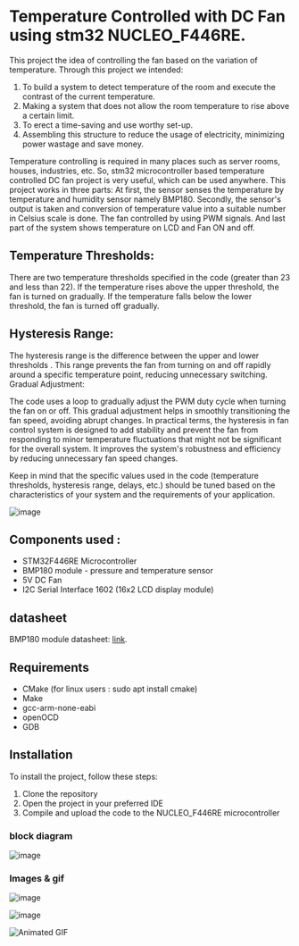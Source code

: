# Temperature Controlled with DC Fan using stm32 NUCLEO_F446RE.

This project  the idea of controlling the fan based on the variation of temperature. Through this project we intended:

1. To build a system to detect temperature of the room and execute the contrast of the current temperature.
2. Making a system that does not allow the room temperature to rise above a certain limit.
3. To erect a time-saving and use worthy set-up.
4. Assembling this structure to reduce the usage of electricity, minimizing power wastage and save money.

Temperature controlling is required in many places such as server rooms, houses, industries, etc. So, stm32 microcontroller based temperature controlled DC fan project is very useful, which can be used anywhere. This project works in three parts: At first, the sensor senses the temperature by temperature and humidity sensor namely BMP180. Secondly, the sensor's output is taken and conversion of temperature value into a suitable number in Celsius scale is done. The fan controlled by using PWM signals. And last part of the system shows temperature on LCD and Fan ON and off.

## Temperature Thresholds:

There are two temperature thresholds specified in the code (greater than 23 and less than 22).
If the temperature rises above the upper threshold, the fan is turned on gradually.
If the temperature falls below the lower threshold, the fan is turned off gradually.

## Hysteresis Range:

The hysteresis range is the difference between the upper and lower thresholds .
This range prevents the fan from turning on and off rapidly around a specific temperature point, reducing unnecessary switching.
Gradual Adjustment:

The code uses a loop to gradually adjust the PWM duty cycle when turning the fan on or off.
This gradual adjustment helps in smoothly transitioning the fan speed, avoiding abrupt changes.
In practical terms, the hysteresis in fan control system is designed to add stability and prevent the fan from responding to minor temperature fluctuations that might not be significant for the overall system. It improves the system's robustness and efficiency by reducing unnecessary fan speed changes.

Keep in mind that the specific values used in the code (temperature thresholds, hysteresis range, delays, etc.) should be tuned based on the characteristics of your system and the requirements of your application.

![image](/embedded_project_for_learning/nucleo-f446re/Projects/prj06_fan_termo.f/hysteresis-2.jpg)

 

## Components used :

  * STM32F446RE Microcontroller
  * BMP180 module - pressure and temperature sensor
  * 5V DC Fan
  * I2C Serial Interface 1602 (16x2 LCD display module)


  ## datasheet

BMP180 module datasheet: 
 [link](https://cdn-shop.adafruit.com/datasheets/BST-BMP180-DS000-09.pdf).

## Requirements

* CMake (for linux users : sudo apt install cmake)
* Make 
* gcc-arm-none-eabi
* openOCD
* GDB


 ## Installation
 To install the project, follow these steps:

1. Clone the repository
2. Open the project in your preferred IDE
3. Compile and upload the code to the NUCLEO_F446RE microcontroller

### block diagram 

![image](/embedded_project_for_learning/nucleo-f446re/Projects/prj06_fan_termo.f/photo_2023-12-13_21-47-43.jpg)

### Images & gif

 ![image](/embedded_project_for_learning/nucleo-f446re/Projects/prj06_fan_termo.f/photo_2023-12-09_17-48-42.jpg)

 ![image](/embedded_project_for_learning/nucleo-f446re/Projects/prj06_fan_termo.f/photo_2023-12-09_17-49-07.jpg)

 ![Animated GIF](/embedded_project_for_learning/nucleo-f446re/Projects/prj06_fan_termo.f/video_2023-12-13_21-53-18.gif)



